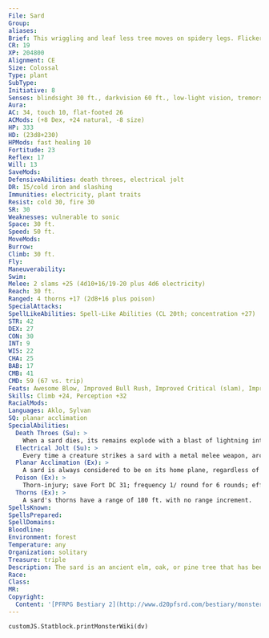 ```yaml
---
File: Sard
Group: 
aliases: 
Brief: This wriggling and leaf less tree moves on spidery legs. Flickering motes of blood-red lightning dance in the cracks of its bark.
CR: 19
XP: 204800
Alignment: CE
Size: Colossal
Type: plant
SubType: 
Initiative: 8
Senses: blindsight 30 ft., darkvision 60 ft., low-light vision, tremorsense 30 ft.; Perception +32
Aura: 
AC: 34, touch 10, flat-footed 26
ACMods: (+8 Dex, +24 natural, -8 size)
HP: 333
HD: (23d8+230)
HPMods: fast healing 10
Fortitude: 23
Reflex: 17
Will: 13
SaveMods: 
DefensiveAbilities: death throes, electrical jolt
DR: 15/cold iron and slashing
Immunities: electricity, plant traits
Resist: cold 30, fire 30
SR: 30
Weaknesses: vulnerable to sonic
Space: 30 ft.
Speed: 50 ft.
MoveMods: 
Burrow: 
Climb: 30 ft.
Fly: 
Maneuverability: 
Swim: 
Melee: 2 slams +25 (4d10+16/19-20 plus 4d6 electricity)
Reach: 30 ft.
Ranged: 4 thorns +17 (2d8+16 plus poison)
SpecialAttacks: 
SpellLikeAbilities: Spell-Like Abilities (CL 20th; concentration +27)   At Will-control weather, lightning bolt (DC 20), tree shape (Colossal tree), transport via plants   3/day-chain lightning (DC 23), quickened lightning bolt (DC 20)   1/day-storm of vengeance (DC 26), whirlwind (DC 25)
STR: 42
DEX: 27
CON: 30
INT: 9
WIS: 22
CHA: 25
BAB: 17
CMB: 41
CMD: 59 (67 vs. trip)
Feats: Awesome Blow, Improved Bull Rush, Improved Critical (slam), Improved Lightning Reflexes, Improved Precise Shot, Improved Sunder, Lightning Reflexes, Point-Blank Shot, Power Attack, Precise Shot, Quicken Spell-Like Ability (lightning bolt), Vital Strike
Skills: Climb +24, Perception +32
RacialMods: 
Languages: Aklo, Sylvan
SQ: planar acclimation
SpecialAbilities:
  Death Throes (Su): >
    When a sard dies, its remains explode with a blast of lightning into razor-sharp splinters of wood. All creatures within 30 feet of a sard when it explodes in this manner take 12d6 points of electricity damage and 12d6 points of piercing damage. A DC 31 Reflex save halves this damage. The save DC is Constitution-based.
  Electrical Jolt (Su): >
    Every time a creature strikes a sard with a metal melee weapon, arcs of electricity deal 1d10 points of damage to the attacker.
  Planar Acclimation (Ex): >
    A sard is always considered to be on its home plane, regardless of what plane it finds itself upon. It never gains the extraplanar subtype.
  Poison (Ex): >
    Thorn-injury; save Fort DC 31; frequency 1/ round for 6 rounds; effect 1d2 Dex and 4d6 electricity; cure 2 consecutive saves.
  Thorns (Ex): >
    A sard's thorns have a range of 180 ft. with no range increment.
SpellsKnown: 
SpellsPrepared: 
SpellDomains: 
Bloodline: 
Environment: forest
Temperature: any
Organization: solitary
Treasure: triple
Description: The sard is an ancient elm, oak, or pine tree that has been infused with lightning and raw life by one of the strange gods of the fey realm. One of the legendary beasts known as the Tane, a sard has "sap" that consists of red lightning-all of the sard's electrical attacks manifest with this same eerie-colored energy.  A sard can pass for an old dead tree-especially when the creature uses its tree shape spell-like ability. Yet despite its enormous size and ungainly shape, the sard is in fact a swift and agile monster. It can move with unsettling grace and speed, crawling across the ground on long spidery roots like an immense insect. It attacks either with a single slam of its immense trunk or by launching volleys of foot-long thorns that inject the creature's poisonous, electrified sap.  Sards are nearly as intelligent as most humans, but few actually use this intelligence for productive purposes-the first sards were created as a form of living siege engine, and they quite enjoy this destructive role, often seeking out fortresses or even towns to systematically destroy.
Race: 
Class: 
MR: 
Copyright:
  Content: '[PFRPG Bestiary 2](http://www.d20pfsrd.com/bestiary/monster-listings/plants/sard)'
---
```

```dataviewjs
customJS.Statblock.printMonsterWiki(dv)
```
